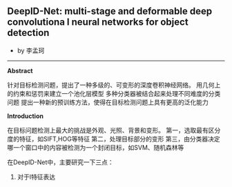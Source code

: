## DeepID-Net: multi-stage and deformable deep convolutiona l neural networks for object detection ##

- by 李孟珂

---
**Abstract**

针对目标检测问题，提出了一种多级的、可变形的深度卷积神经网络。
用几何上的约束和惩罚来建立一个池化层模型
多种分类器被结合起来处理不同难度的分类问题
提出一种新的预训练方法，使得在目标检测问题上具有更高的泛化能力

**Introduction**

在目标问题检测上最大的挑战是外观、光照、背景和变形。
第一，选取最有区分度的特征，如SIFT,HOG等特征
第二，处理目标部分的变形
第三，由分类器决定哪一个窗口中的内容被检测为一个封闭目标，如SVM、随机森林等

在DeepID-Net中，主要研究一下三点：
1. 对于l特征表达
